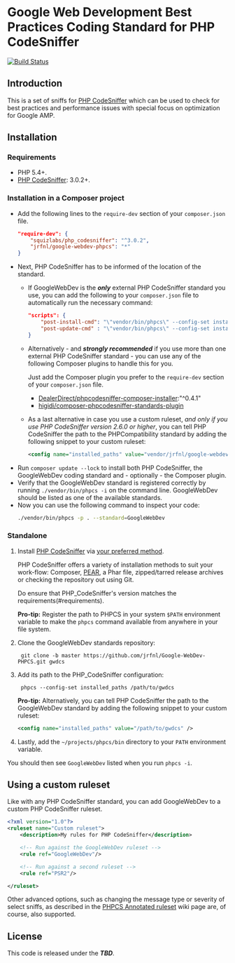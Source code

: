 Google Web Development Best Practices Coding Standard for PHP CodeSniffer
=====================================================
[![Build Status](https://travis-ci.org/jrfnl/Google-WebDev-PHPCS.png?branch=master)](https://travis-ci.org/jrfnl/Google-WebDev-PHPCS)

## Introduction

This is a set of sniffs for [PHP CodeSniffer](http://pear.php.net/PHP_CodeSniffer) which can be used to check for best practices and performance issues with special focus on optimization for Google AMP.


## Installation

### Requirements

* PHP 5.4+.
* [PHP CodeSniffer](https://github.com/squizlabs/PHP_CodeSniffer): 3.0.2+.

### Installation in a Composer project

* Add the following lines to the `require-dev` section of your `composer.json` file.
    ```json
    "require-dev": {
        "squizlabs/php_codesniffer": "^3.0.2",
        "jrfnl/google-webdev-phpcs": "*"
    }
    ```
* Next, PHP CodeSniffer has to be informed of the location of the standard.
    - If GoogleWebDev is the **_only_** external PHP CodeSniffer standard you use, you can add the following to your `composer.json` file to automatically run the necessary command:
        ```json
        "scripts": {
            "post-install-cmd": "\"vendor/bin/phpcs\" --config-set installed_paths vendor/jrfnl/google-webdev-phpcs",
            "post-update-cmd" : "\"vendor/bin/phpcs\" --config-set installed_paths vendor/jrfnl/google-webdev-phpcs"
        }
        ```
    - Alternatively - and **_strongly recommended_** if you use more than one external PHP CodeSniffer standard - you can use any of the following Composer plugins to handle this for you.

       Just add the Composer plugin you prefer to the `require-dev` section of your `composer.json` file.

       * [DealerDirect/phpcodesniffer-composer-installer](https://github.com/DealerDirect/phpcodesniffer-composer-installer):"^0.4.1"
       * [higidi/composer-phpcodesniffer-standards-plugin](https://github.com/higidi/composer-phpcodesniffer-standards-plugin)
    - As a last alternative in case you use a custom ruleset, _and only if you use PHP CodeSniffer version 2.6.0 or higher_, you can tell PHP CodeSniffer the path to the PHPCompatibility standard by adding the following snippet to your custom ruleset:
        ```xml
        <config name="installed_paths" value="vendor/jrfnl/google-webdev-phpcs" />
        ```
* Run `composer update --lock` to install both PHP CodeSniffer, the GoogleWebDev coding standard and - optionally - the Composer plugin.
* Verify that the GoogleWebDev standard is registered correctly by running `./vendor/bin/phpcs -i` on the command line. GoogleWebDev should be listed as one of the available standards.
* Now you can use the following command to inspect your code:
    ```bash
    ./vendor/bin/phpcs -p . --standard=GoogleWebDev
    ```

### Standalone

1. Install [PHP CodeSniffer](https://github.com/squizlabs/PHP_CodeSniffer) via [your preferred method](https://github.com/squizlabs/PHP_CodeSniffer#installation).

    PHP CodeSniffer offers a variety of installation methods to suit your work-flow: Composer, [PEAR](http://pear.php.net/PHP_CodeSniffer), a Phar file, zipped/tarred release archives or checking the repository out using Git.

    Do ensure that PHP_CodeSniffer's version matches the requirements(#requirements).

    **Pro-tip:** Register the path to PHPCS in your system `$PATH` environment variable to make the `phpcs` command available from anywhere in your file system.

2. Clone the GoogleWebDev standards repository:

        git clone -b master https://github.com/jrfnl/Google-WebDev-PHPCS.git gwdcs

3. Add its path to the PHP_CodeSniffer configuration:

        phpcs --config-set installed_paths /path/to/gwdcs

   **Pro-tip:** Alternatively, you can tell PHP CodeSniffer the path to the GoogleWebDev standard by adding the following snippet to your custom ruleset:
   ```xml
   <config name="installed_paths" value="/path/to/gwdcs" />
   ```

4. Lastly, add the `~/projects/phpcs/bin` directory to your `PATH` environment variable.

You should then see `GoogleWebDev` listed when you run `phpcs -i`.


## Using a custom ruleset

Like with any PHP CodeSniffer standard, you can add GoogleWebDev to a custom PHP CodeSniffer ruleset.

```xml
<?xml version="1.0"?>
<ruleset name="Custom ruleset">
    <description>My rules for PHP CodeSniffer</description>

    <!-- Run against the GoogleWebDev ruleset -->
    <rule ref="GoogleWebDev"/>

    <!-- Run against a second ruleset -->
    <rule ref="PSR2"/>

</ruleset>
```

Other advanced options, such as changing the message type or severity of select sniffs, as described in the [PHPCS Annotated ruleset](https://github.com/squizlabs/PHP_CodeSniffer/wiki/Annotated-ruleset.xml) wiki page are, of course, also supported.


## License

This code is released under the **_TBD_**.
